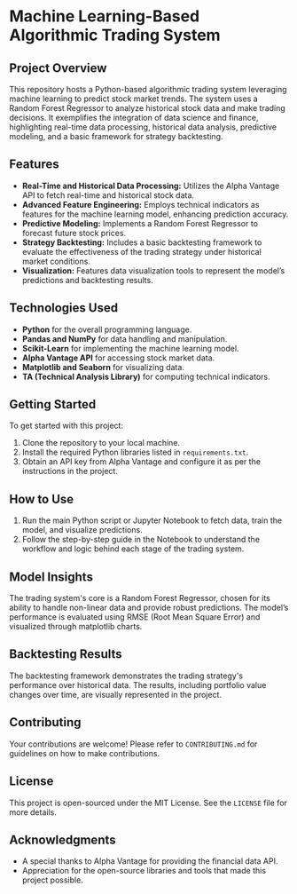 # Machine Learning-Based Algorithmic Trading System

## Project Overview
This repository hosts a Python-based algorithmic trading system leveraging machine learning to predict stock market trends. The system uses a Random Forest Regressor to analyze historical stock data and make trading decisions. It exemplifies the integration of data science and finance, highlighting real-time data processing, historical data analysis, predictive modeling, and a basic framework for strategy backtesting.

## Features
- **Real-Time and Historical Data Processing:** Utilizes the Alpha Vantage API to fetch real-time and historical stock data.
- **Advanced Feature Engineering:** Employs technical indicators as features for the machine learning model, enhancing prediction accuracy.
- **Predictive Modeling:** Implements a Random Forest Regressor to forecast future stock prices.
- **Strategy Backtesting:** Includes a basic backtesting framework to evaluate the effectiveness of the trading strategy under historical market conditions.
- **Visualization:** Features data visualization tools to represent the model’s predictions and backtesting results.

## Technologies Used
- **Python** for the overall programming language.
- **Pandas and NumPy** for data handling and manipulation.
- **Scikit-Learn** for implementing the machine learning model.
- **Alpha Vantage API** for accessing stock market data.
- **Matplotlib and Seaborn** for visualizing data.
- **TA (Technical Analysis Library)** for computing technical indicators.

## Getting Started
To get started with this project:
1. Clone the repository to your local machine.
2. Install the required Python libraries listed in `requirements.txt`.
3. Obtain an API key from Alpha Vantage and configure it as per the instructions in the project.

## How to Use
1. Run the main Python script or Jupyter Notebook to fetch data, train the model, and visualize predictions.
2. Follow the step-by-step guide in the Notebook to understand the workflow and logic behind each stage of the trading system.

## Model Insights
The trading system's core is a Random Forest Regressor, chosen for its ability to handle non-linear data and provide robust predictions. The model’s performance is evaluated using RMSE (Root Mean Square Error) and visualized through matplotlib charts.

## Backtesting Results
The backtesting framework demonstrates the trading strategy's performance over historical data. The results, including portfolio value changes over time, are visually represented in the project.

## Contributing
Your contributions are welcome! Please refer to `CONTRIBUTING.md` for guidelines on how to make contributions.

## License
This project is open-sourced under the MIT License. See the `LICENSE` file for more details.

## Acknowledgments
- A special thanks to Alpha Vantage for providing the financial data API.
- Appreciation for the open-source libraries and tools that made this project possible.
